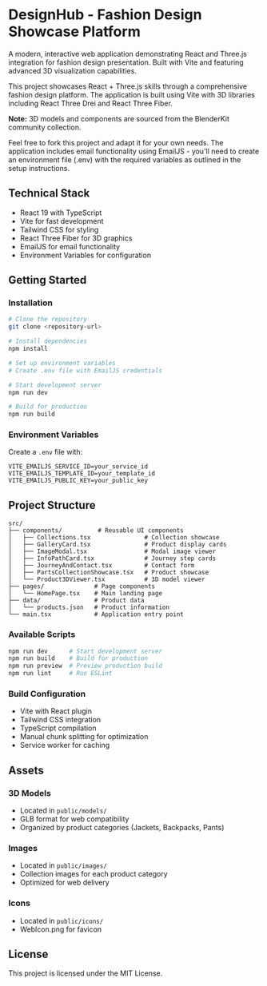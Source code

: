 # DesignHub - Fashion Design Showcase Platform

A modern, interactive web application demonstrating React and Three.js integration for fashion design presentation. Built with Vite and featuring advanced 3D visualization capabilities.

This project showcases React + Three.js skills through a comprehensive fashion design platform. The application is built using Vite with 3D libraries including React Three Drei and React Three Fiber.

**Note:** 3D models and components are sourced from the BlenderKit community collection.

Feel free to fork this project and adapt it for your own needs. The application includes email functionality using EmailJS - you'll need to create an environment file (.env) with the required variables as outlined in the setup instructions.

## Technical Stack

- React 19 with TypeScript
- Vite for fast development
- Tailwind CSS for styling
- React Three Fiber for 3D graphics
- EmailJS for email functionality
- Environment Variables for configuration

## Getting Started

### Installation

```bash
# Clone the repository
git clone <repository-url>

# Install dependencies
npm install

# Set up environment variables
# Create .env file with EmailJS credentials

# Start development server
npm run dev

# Build for production
npm run build
```

### Environment Variables

Create a `.env` file with:

```env
VITE_EMAILJS_SERVICE_ID=your_service_id
VITE_EMAILJS_TEMPLATE_ID=your_template_id
VITE_EMAILJS_PUBLIC_KEY=your_public_key
```

## Project Structure

```
src/
├── components/          # Reusable UI components
│   ├── Collections.tsx               # Collection showcase
│   ├── GalleryCard.tsx               # Product display cards
│   ├── ImageModal.tsx                # Modal image viewer
│   ├── InfoPathCard.tsx              # Journey step cards
│   ├── JourneyAndContact.tsx         # Contact form
│   ├── PartsCollectionShowcase.tsx   # Product showcase
│   └── Product3DViewer.tsx           # 3D model viewer
├── pages/              # Page components
│   └── HomePage.tsx    # Main landing page
├── data/               # Product data
│   └── products.json   # Product information
└── main.tsx            # Application entry point
```

### Available Scripts

```bash
npm run dev      # Start development server
npm run build    # Build for production
npm run preview  # Preview production build
npm run lint     # Run ESLint
```

### Build Configuration

- Vite with React plugin
- Tailwind CSS integration
- TypeScript compilation
- Manual chunk splitting for optimization
- Service worker for caching

## Assets

### 3D Models

- Located in `public/models/`
- GLB format for web compatibility
- Organized by product categories (Jackets, Backpacks, Pants)

### Images

- Located in `public/images/`
- Collection images for each product category
- Optimized for web delivery

### Icons

- Located in `public/icons/`
- WebIcon.png for favicon

## License

This project is licensed under the MIT License.
